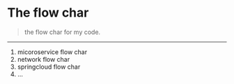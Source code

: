 The flow char
===

> the flow char for my code.

---

1. micoroservice flow char
2. network flow char
3. springcloud flow char
4. ...
